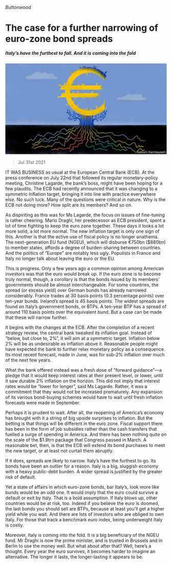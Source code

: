 ###### Buttonwood

# The case for a further narrowing of euro-zone bond spreads 

##### Italy’s have the furthest to fall. And it is coming into the fold 

![image](images/20210731_FND002_0.jpg) 

> Jul 31st 2021 

IT WAS BUSINESS as usual at the European Central Bank (ECB). At the press conference on July 22nd that followed its regular monetary-policy meeting, Christine Lagarde, the bank’s boss, might have been hoping for a few plaudits. The ECB had recently announced that it was changing to a symmetric inflation target, bringing it into line with practice everywhere else. No such luck. Many of the questions were critical in nature. Why is the ECB not doing more? How split are its members? And so on.

As dispiriting as this was for Ms Lagarde, the focus on issues of fine-tuning is rather cheering. Mario Draghi, her predecessor as ECB president, spent a lot of time fighting to keep the euro zone together. These days it looks a lot more solid, a lot more normal. The new inflation target is only one sign of this. Another is that the active use of fiscal policy is no longer anathema. The next-generation EU fund (NGEU), which will disburse €750bn ($880bn) to member states, affords a degree of burden-sharing between countries. And the politics of “Europe” are notably less ugly. Populists in France and Italy no longer talk about leaving the euro or the EU.


This is progress. Only a few years ago a common opinion among American investors was that the euro would break up. If the euro zone is to become truly normal, though, a corollary is that the bonds issued by its members’ governments should be almost interchangeable. For some countries, the spread (or excess yield) over German bunds has already narrowed considerably. France trades at 30 basis points (0.3 percentage points) over ten-year bunds. Ireland’s spread is 45 basis points. The widest spreads are found on Italy’s government bonds, or BTPs. A ten-year BTP has a spread of around 110 basis points over the equivalent bund. But a case can be made that these will narrow further.

It begins with the changes at the ECB. After the completion of a recent strategy review, the central bank tweaked its inflation goal. Instead of “below, but close to, 2%”, it will aim at a symmetric target. Inflation below 2% will be as undesirable as inflation above it. Reasonable people might have expected the bank to further relax monetary policy as a consequence. Its most recent forecast, made in June, was for sub-2% inflation over much of the next few years.

What the bank offered instead was a fresh dose of “forward guidance”—a pledge that it would keep interest rates at their present level, or lower, until it saw durable 2% inflation on the horizon. This did not imply that interest rates would be “lower for longer”, said Ms Lagarde. Rather, it was a commitment that they would not be increased prematurely. Any expansion of its various bond-buying schemes would have to wait until fresh inflation forecasts were made in September.

Perhaps it is prudent to wait. After all, the reopening of America’s economy has brought with it a string of big upside surprises to inflation. But the betting is that things will be different in the euro zone. Fiscal support there has been in the form of job subsidies rather than the cash transfers that fuelled a surge of spending in America. And there has been nothing quite on the scale of the $1.9trn package that Congress passed in March. A reasonable bet, then, is that the ECB will extend its bond purchases to meet the new target, or at least not curtail them abruptly.

If it does, spreads are likely to narrow. Italy’s have the furthest to go. Its bonds have been an outlier for a reason. Italy is a big, sluggish economy with a heavy public-debt burden. A wider spread is justified by the greater risk of default.

Yet a state of affairs in which euro-zone bonds, bar Italy’s, look more like bunds would be an odd one. It would imply that the euro could survive a default or exit by Italy. That is a bold assumption. If Italy blows up, other countries would be at risk, too. Indeed if you believe the euro is doomed, the last bonds you should sell are BTPs, because at least you’ll get a higher yield while you wait. And there are lots of investors who are obliged to own Italy. For those that track a benchmark euro index, being underweight Italy is costly.

Moreover, Italy is coming into the fold. It is a big beneficiary of the NGEU fund. Mr Draghi is now the prime minister, and is trusted in Brussels and in Berlin to use the money well. But what about after that? Well, here’s a thought. Every year the euro survives, it becomes harder to imagine an alternative. The longer it lasts, the longer-lasting it appears to be.

